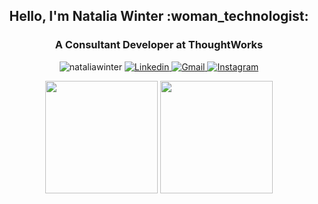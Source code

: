 <h2 align="center">Hello, I'm Natalia Winter :woman_technologist:</h1>

<h3 align="center">A Consultant Developer at ThoughtWorks</h3>

<p align="center">
  <img src="https://komarev.com/ghpvc/?username=nataliawinter&color=green" alt="nataliawinter" />
  
  <a href="https://www.linkedin.com/in/nataliajohannwinter/">
    <img src="https://img.shields.io/badge/-Linkedin-0077B5?style=flat-square&logo=Linkedin&logoColor=white" alt="Linkedin" />
  </a>
  <a href="mailto:nataliawinter@gmail.com">
    <img src="https://img.shields.io/badge/Gmail-c5392a?style=flat-square&logo=Gmail&logoColor=white&link=mailto:nataliawinter@gmail.com)](mailto:nataliawinter@gmail.com" alt="Gmail" />
  </a>
  <a href="https://www.instagram.com/nataliajwinter">
    <img src="https://img.shields.io/badge/-Instagram-f797a5?style=flat-square&logo=Instagram&logoColor=white&link=https://www.instagram.com/nataliajwinter)](https://www.instagram.com/nataliajwinter" alt="Instagram" />
  </a>
</p>


<div align="center">
  <img height="180em" src="https://github-readme-stats.vercel.app/api/top-langs/?username=nataliawinter&layout=compact&langs_count=16&count_private=true&theme=dracula" />
  <img height="180em" src="https://github-readme-stats.vercel.app/api?username=nataliawinter&show_icons=true&count_private=true&theme=dracula&include_all_commits=true" />
</div>
